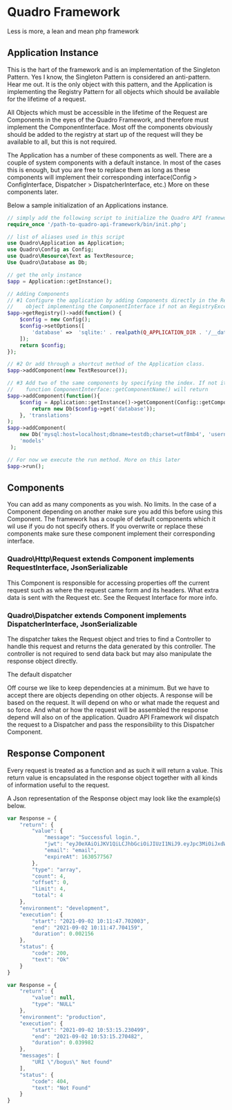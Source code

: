 # Quadro Framework

Less is more, a lean and mean php framework
 

## Application Instance 
This is the hart of the framework and is an implementation of the Singleton Pattern. Yes I know, the Singleton
Pattern is considered an anti-pattern. Hear me out. It is the only object with this pattern, and the Application is 
implementing the Registry Pattern for all objects which should be available for the lifetime of a request.

All Objects which must be accessible in the lifetime of the Request are Components in the eyes of the Quadro Framework, 
and therefore must implement the ComponentInterface. Most off the components obviously should be added to the registry at start 
up of the request will they be available to all, but this is not required.  

The Application has a number of these components as well. 
There are a couple of system components with a default instance. In most of the cases this is enough, 
but you are free to replace them as long as these components will implement their corresponding interface(Config > ConfigInterface, 
Dispatcher > DispatcherInterface, etc.) More on these components later.

Below a sample initialization of an Applications instance.

```PHP
// simply add the following script to initialize the Quadro API framework
require_once '/path-to-quadro-api-framework/bin/init.php';

// list of aliases used in this script
use Quadro\Application as Application;
use Quadro\Config as Config;
use Quadro\Resource\Text as TextResource;
Use Quadro\Database as Db;

// get the only instance
$app = Application::getInstance();

// Adding Components
// #1 Configure the application by adding Components directly in the Registry with a closure. The closure must return an
//    object implementing the ComponentInterface if not an RegistryException is thrown 
$app->getRegistry()->add(function() {
    $config = new Config();
    $config->setOptions([
        'database' =>  'sqlite:' . realpath(Q_APPLICATION_DIR . '/__data/db.sqlite') 
    ]);
    return $config;
});

// #2 Or add through a shortcut method of the Application class.
$app->addComponent(new TextResource());

// #3 Add two of the same components by specifying the index. If not it will default to whatever the
//    function ComponentInterface::getComponentName() will return
$app->addComponent(function(){
    $config = Application::getInstance()->getComponent(Config::getComponentName());
        return new Db($config->get('database'));
    }, 'translations'
);
$app->addComponent(
    new Db('mysql:host=localhost;dbname=testdb;charset=utf8mb4', 'usernameA', 'passwordA'),
    'models'
 );

// For now we execute the run method. More on this later
$app->run();


```
## Components 
You can add as many components as you wish. No limits. In the case of a Component depending on another make sure you add 
this before using this Component. The framework has a couple of default components which it wil use if you do not specify 
others. If you overwrite or replace these components make sure these component implement their corresponding interface. 

### Quadro\Http\Request extends Component implements RequestInterface, JsonSerializable
This Component is responsible for accessing properties off the current request such as where the request came form and 
its headers. What extra data is sent with the Request etc. See the Request Interface for more info.

### Quadro\Dispatcher extends Component implements DispatcherInterface, JsonSerializable
The dispatcher takes the Request object and tries to find a Controller to handle this request and returns the data 
generated by this controller. The controller is not required to send data back but may also manipulate the response 
object directly.

The default dispatcher   




Off course we like to keep dependencies at a minimum. But we have to accept there are objects depending on other objects. A
response will be based on the request. It will depend on who or what made the request and so force. And what or how the 
request will be assembled the response depend will also on of the application. Quadro API Framework wil dispatch the 
request to a Dispatcher and pass the responsibility to this Dispatcher Component.  

## Response Component
Every request is treated as a function and as such it will return a value. This 
return value is encapsulated in the response object together with all kinds of 
information useful to the request. 

A Json representation of the Response object 
may look like the example(s) below.

```javascript
var Response = {
    "return": {
        "value": {
            "message": "Successful login.",
            "jwt": "eyJ0eXAiOiJKV1QiLCJhbGciOiJIUzI1NiJ9.eyJpc3MiOiJxdWFkcm8iLCJhdWQiOiJUSEVfQVVESUVOQ0UiLCJpYXQiOjE2MzA1Nzc1MDcsIm5iZiI6MTYzMDU3NzUxNywiZXhwIjoxNjMwNTc3NTY3LCJkYXRhIjp7ImlkIjoxLCJmaXJzdG5hbWUiOiJmaXJzdG5hbWUiLCJsYXN0bmFtZSI6Imxhc3RuYW1lIiwiZW1haWwiOiJlbWFpbCJ9fQ.u9Sha_TM56OsDRUEAx4tv8Qf1bjL2MEWzL9w3GElIUw",
            "email": "email",
            "expireAt": 1630577567
        },
        "type": "array",
        "count": 4,
        "offset": 0,
        "limit": 4,
        "total": 4
    },
    "environment": "development",
    "execution": {
        "start": "2021-09-02 10:11:47.702003",
        "end": "2021-09-02 10:11:47.704159",
        "duration": 0.002156
    },
    "status": {
        "code": 200,
        "text": "Ok"
    }
}

var Response = {
    "return": {
        "value": null,
        "type": "NULL"
    },
    "environment": "production",
    "execution": {
        "start": "2021-09-02 10:53:15.230499",
        "end": "2021-09-02 10:53:15.270482",
        "duration": 0.039982
    },
    "messages": [
        "URI \"/bogus\" Not found"
    ],
    "status": {
        "code": 404,
        "text": "Not Found"
    }
}
```
